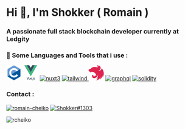 <h1 >Hi 👋, I'm Shokker ( Romain )</h1>
<h3>A passionate full stack blockchain developer currently at Ledgity</h3>


<h3 align="left">🔨 Some Languages and Tools that i use :</h3>
<p align="left">
  <a href="https://www.cprogramming.com/" target="_blank" rel="noreferrer"> <img src="https://raw.githubusercontent.com/devicons/devicon/master/icons/c/c-original.svg" alt="c" width="40" height="40"/></a>
  <a href="https://vuejs.org/" target="_blank" rel="noreferrer"> <img src="https://raw.githubusercontent.com/devicons/devicon/master/icons/vuejs/vuejs-original-wordmark.svg" alt="vuejs" width="40" height="40"/></a>
    <a href="https://nuxt.com/" target="_blank" rel="noreferrer"> <img src="https://nuxt.com/assets/design-kit/logo/full-logo-green-light.svg" alt="nuxt3" width="40" height="40"/></a>
  <a href="https://tailwindcss.com/" target="_blank" rel="noreferrer"> <img src="https://www.vectorlogo.zone/logos/tailwindcss/tailwindcss-icon.svg" alt="tailwind" width="40" height="40"/> </a>
  <a href="https://nestjs.com/" target="_blank" rel="noreferrer"> <img src="https://raw.githubusercontent.com/devicons/devicon/master/icons/nestjs/nestjs-plain.svg" alt="nestjs" width="40" height="40"/></a>
  <a href="https://graphql.org" target="_blank" rel="noreferrer"> <img src="https://www.vectorlogo.zone/logos/graphql/graphql-icon.svg" alt="graphql" width="40" height="40"/></a>
  <a href="https://docs.soliditylang.org/en/v0.8.17/" target="_blank" rel="noreferrer"> <img src="https://upload.wikimedia.org/wikipedia/commons/9/98/Solidity_logo.svg" alt="solidity" width="40" height="40"/></a>
</p>

<h3 align="left">Contact :</h3>
<p align="left">
<a href="https://linkedin.com/in/romain-cheiko" target="blank"><img align="center" src="https://raw.githubusercontent.com/rahuldkjain/github-profile-readme-generator/master/src/images/icons/Social/linked-in-alt.svg" alt="romain-cheiko" height="30" width="40" /></a>
<a href="https://discord.gg/Shokker#1303" target="blank"><img align="center" src="https://raw.githubusercontent.com/rahuldkjain/github-profile-readme-generator/master/src/images/icons/Social/discord.svg" alt="Shokker#1303" height="30" width="40" /></a>
</p>

<p align="left"> <img src="https://komarev.com/ghpvc/?username=rcheiko&label=Profile%20views&color=0e75b6&style=flat" alt="rcheiko" /></p>
